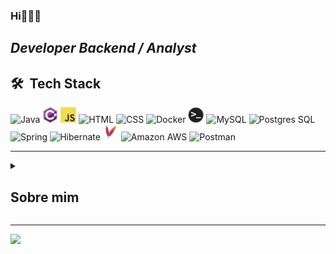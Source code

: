 ### Hi👋👨‍💻
<h2> <i>Developer Backend / Analyst</i></h2>

<h2> 🛠 &nbsp;Tech Stack</h2>

<img height="25" src="https://www.vectorlogo.zone/logos/java/java-icon.svg" title="Java" alt="Java" /></code>
<img height="25" src="https://raw.githubusercontent.com/devicons/devicon/master/icons/csharp/csharp-original.svg" title="C#" alt="C#" /></code>
<img width="25" height="25" src="https://raw.githubusercontent.com/devicons/devicon/master/icons/javascript/javascript-original.svg" title="JavaScript" alt="JavaScript" />
<img width="25" height="25" src="https://github.com/leandrocgsi/leandrocgsi/blob/main/svg_logos/html_logo.png" title="HTML" alt="HTML" />
<img width="25" height="25" src="https://github.com/leandrocgsi/leandrocgsi/blob/main/svg_logos/css_logo.png" title="CSS" alt="CSS" />
<img height="25" src="https://raw.githubusercontent.com/leandrocgsi/leandrocgsi/2331dded51784b78b8b66fd83037b2f2e28943e3/svg_logos/docker_logo.svg" title="Docker" alt="Docker" />
<img height="25" src="https://raw.githubusercontent.com/github/explore/80688e429a7d4ef2fca1e82350fe8e3517d3494d/topics/terminal/terminal.png" title="Terminal" alt="Terminal">
<img width="25" height="25" src="https://www.vectorlogo.zone/logos/mysql/mysql-icon.svg" title="MySQL" alt="MySQL"/></code>
<img width="25" height="25" src="https://www.vectorlogo.zone/logos/postgresql/postgresql-icon.svg" title="Postgres SQL" alt="Postgres SQL"/></code>
<img width="25" height="25" src="https://www.vectorlogo.zone/logos/springio/springio-icon.svg" title="Spring" alt="Spring" /></code>
<img width="25" height="25" src="https://www.vectorlogo.zone/logos/hibernate/hibernate-icon.svg" title="Hibernate" alt="Hibernate" /></code>
<img width="25" height="25" src="https://raw.githubusercontent.com/vscode-icons/vscode-icons/master/icons/file_type_maven.svg" title="Apache Maven" alt="Apache Maven" /></code>
<img width="25" height="25" src="https://github.com/leandrocgsi/leandrocgsi/blob/main/svg_logos/amazon_aws-icon.png" title="Amazon AWS" alt="Amazon AWS" /></code>
<img width="25" height="25" src="https://www.vectorlogo.zone/logos/getpostman/getpostman-icon.svg" title="Postman" alt="Postman" /></code>

<hr>
<details>
<summary><h2>Sobre mim</h2></summary>
<h2> Hello!! 🤟🏻</h2>

 <img src="https://user-images.githubusercontent.com/92184255/216349704-32038d23-c21a-4690-a283-4a508ede4365.png"  height="290px" align="right" />

- 🔭 Sou engenheiro e Analista de software, seja bem-vindo!
- Graduando na faculdade <a href="https://descomplica.com.br/" target="_blank">Descomplica Faculdade</a>, possuo cursos e certificações como <a href="https://alura.com.br" target="_blank">Alura</a> <a href="https://www.algaworks.com/" target="_blank">Algaworks</a> <a href="https://www.jdevtreinamento.com.br/" target="_blank">Jdev Treinamento</a>
- 💻 Procuro soluções que agreguem ao sistema , atuando em segmentos comerciais, varejo, sistema de microseviço, desktop, legado , nas horas vagas crio sites para empresas pequenas que necessitam
- 📫 Linkedin : [Linkedin](https://www.linkedin.com/in/jo%C3%A3o-lucas-queiroz/).
- inglês Intermediário , em desenvolvimento no curso Mairo Vergara</a>
- 😄 Pronouns: He/Him
</details>

<hr>
<div>
  <img src="https://github-readme-stats.vercel.app/api/top-langs/?username=JoaoLlucaxs&layout=compact&theme=github_white" />
</div>


